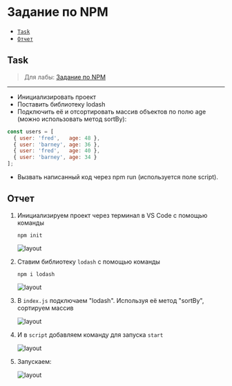 # Задание по NPM
- [`Task`](#task)
- [`Отчет`](#отчет)
## Task
> Для лабы: <a href="https://github.com/goryachkinama/web-lectures/blob/main/src/lab_7_npm.md">Задание по NPM</a>

---

* Инициализировать проект
* Поставить библиотеку lodash
* Подключить её и отсортировать массив объектов по полю age (можно использовать метод sortBy):
```js
const users = [
  { user: 'fred',   age: 48 },
  { user: 'barney', age: 36 },
  { user: 'fred',   age: 40 },
  { user: 'barney', age: 34 }
];
```
* Вызвать написанный код через npm run (используется поле script).

## Отчет

1. Инициализируем проект через терминал в VS Code с помощью команды
    ```
    npm init
    ```
    ![layout]([res/init.png](https://github.com/EvtifeevaMA107b1/Labs_SystemProgramming/blob/main/Lab%204/Часть%202/res/init.PNG)) 

2. Ставим библиотеку `lodash` с помощью команды
    ```
    npm i lodash
    ```
     ![layout]([res/lodash.png](https://github.com/EvtifeevaMA107b1/Labs_SystemProgramming/blob/main/Lab%204/Часть%202/res/lodash.PNG))

3. В `index.js` подключаем "lodash". Используя её  метод "sortBy", сортируем массив

     ![layout]([res/sort.png](https://github.com/EvtifeevaMA107b1/Labs_SystemProgramming/blob/main/Lab%204/Часть%202/res/sort.PNG))
    

4. И в `script` добавляем команду для запуска `start`

    ![layout]([res/start.png](https://github.com/EvtifeevaMA107b1/Labs_SystemProgramming/blob/main/Lab%204/Часть%202/res/start.PNG)) 

5. Запускаем:
   
    ![layout]([res/terminal.png](https://github.com/EvtifeevaMA107b1/Labs_SystemProgramming/blob/main/Lab%204/Часть%202/res/terminal.PNG)) 





